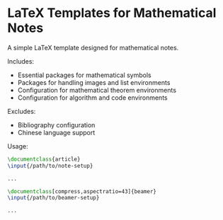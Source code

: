 # LaTeX Templates for Mathematical Notes

A simple LaTeX template designed for mathematical notes.

Includes:

- Essential packages for mathematical symbols
- Packages for handling images and list environments
- Configuration for mathematical theorem environments
- Configuration for algorithm and code environments

Excludes:

- Bibliography configuration
- Chinese language support


Usage:

```latex
\documentclass{article}
\input{/path/to/note-setup}

...
```

```latex
\documentclass[compress,aspectratio=43]{beamer}
\input{/path/to/beamer-setup}

...
```
